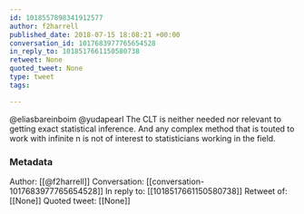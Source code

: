 ```yaml
---
id: 1018557898341912577
author: f2harrell
published_date: 2018-07-15 18:08:21 +00:00
conversation_id: 1017683977765654528
in_reply_to: 1018517661150580738
retweet: None
quoted_tweet: None
type: tweet
tags:

---
```


@eliasbareinboim @yudapearl The CLT is neither needed nor relevant to getting exact statistical  inference.  And any complex method that is touted to work with infinite n is not of interest to statisticians working in the field.

### Metadata

Author: [[@f2harrell]]
Conversation: [[conversation-1017683977765654528]]
In reply to: [[1018517661150580738]]
Retweet of: [[None]]
Quoted tweet: [[None]]
